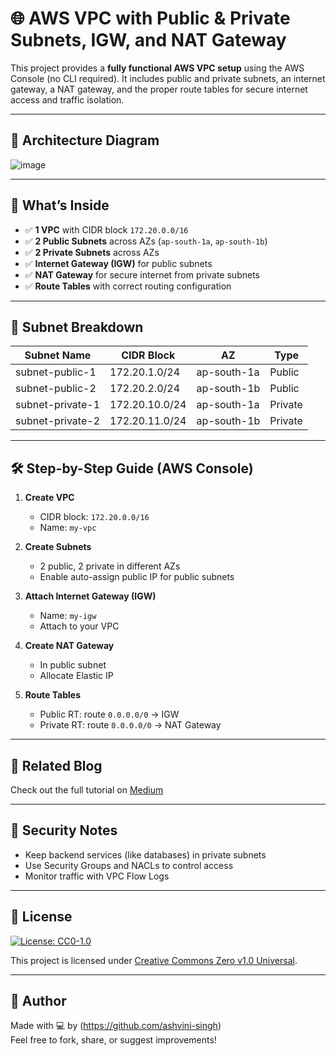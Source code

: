 # 🌐 AWS VPC with Public & Private Subnets, IGW, and NAT Gateway

This project provides a **fully functional AWS VPC setup** using the AWS Console (no CLI required). It includes public and private subnets, an internet gateway, a NAT gateway, and the proper route tables for secure internet access and traffic isolation.

---

## 📐 Architecture Diagram

![image](https://github.com/user-attachments/assets/f0569055-0bff-4f6c-a05f-8fb15239d3d6)

---

## 🚀 What’s Inside

- ✅ **1 VPC** with CIDR block `172.20.0.0/16`
- ✅ **2 Public Subnets** across AZs (`ap-south-1a`, `ap-south-1b`)
- ✅ **2 Private Subnets** across AZs
- ✅ **Internet Gateway (IGW)** for public subnets
- ✅ **NAT Gateway** for secure internet from private subnets
- ✅ **Route Tables** with correct routing configuration

---

## 🧱 Subnet Breakdown

| Subnet Name            | CIDR Block      | AZ           | Type     |
|------------------------|------------------|--------------|----------|
| subnet-public-1        | 172.20.1.0/24     | ap-south-1a  | Public   |
| subnet-public-2        | 172.20.2.0/24     | ap-south-1b  | Public   |
| subnet-private-1       | 172.20.10.0/24    | ap-south-1a  | Private  |
| subnet-private-2       | 172.20.11.0/24    | ap-south-1b  | Private  |

---

## 🛠️ Step-by-Step Guide (AWS Console)

1. **Create VPC**  
   - CIDR block: `172.20.0.0/16`  
   - Name: `my-vpc`

2. **Create Subnets**  
   - 2 public, 2 private in different AZs  
   - Enable auto-assign public IP for public subnets

3. **Attach Internet Gateway (IGW)**  
   - Name: `my-igw`  
   - Attach to your VPC

4. **Create NAT Gateway**  
   - In public subnet  
   - Allocate Elastic IP

5. **Route Tables**  
   - Public RT: route `0.0.0.0/0` → IGW  
   - Private RT: route `0.0.0.0/0` → NAT Gateway

---

## 📗 Related Blog

Check out the full tutorial on [Medium](https://ashwini-singh.medium.com/create-a-secure-vpc-on-aws-with-public-private-subnets-igw-nat-gateway-no-cli-ed1c3533618a) 

---
                                            
## 🔐 Security Notes

- Keep backend services (like databases) in private subnets  
- Use Security Groups and NACLs to control access  
- Monitor traffic with VPC Flow Logs

---

## 🧾 License

[![License: CC0-1.0](https://img.shields.io/badge/License-CC0--1.0-blue.svg)](https://creativecommons.org/publicdomain/zero/1.0/)

This project is licensed under [Creative Commons Zero v1.0 Universal](https://creativecommons.org/publicdomain/zero/1.0/).

---

## 🧠 Author

Made with 💻 by (https://github.com/ashvini-singh)  
Feel free to fork, share, or suggest improvements!

